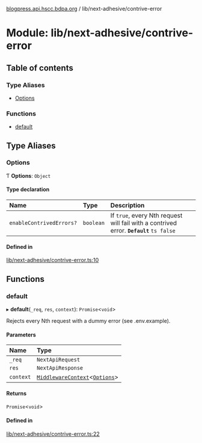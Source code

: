 [blogpress.api.hscc.bdpa.org](../README.md) / lib/next-adhesive/contrive-error

# Module: lib/next-adhesive/contrive-error

## Table of contents

### Type Aliases

- [Options](lib_next_adhesive_contrive_error.md#options)

### Functions

- [default](lib_next_adhesive_contrive_error.md#default)

## Type Aliases

### Options

Ƭ **Options**: `Object`

#### Type declaration

| Name | Type | Description |
| :------ | :------ | :------ |
| `enableContrivedErrors?` | `boolean` | If `true`, every Nth request will fail with a contrived error. **`Default`** ```ts false ``` |

#### Defined in

[lib/next-adhesive/contrive-error.ts:10](https://github.com/nhscc/blogpress.api.hscc.bdpa.org/blob/742232e/lib/next-adhesive/contrive-error.ts#L10)

## Functions

### default

▸ **default**(`_req`, `res`, `context`): `Promise`<`void`\>

Rejects every Nth request with a dummy error (see .env.example).

#### Parameters

| Name | Type |
| :------ | :------ |
| `_req` | `NextApiRequest` |
| `res` | `NextApiResponse` |
| `context` | [`MiddlewareContext`](lib_next_api_glue.md#middlewarecontext)<[`Options`](lib_next_adhesive_contrive_error.md#options)\> |

#### Returns

`Promise`<`void`\>

#### Defined in

[lib/next-adhesive/contrive-error.ts:22](https://github.com/nhscc/blogpress.api.hscc.bdpa.org/blob/742232e/lib/next-adhesive/contrive-error.ts#L22)
